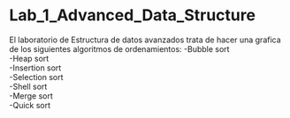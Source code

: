 # Lab_1_Advanced_Data_Structure
El laboratorio de Estructura de datos avanzados trata de hacer una grafica de los siguientes algoritmos de ordenamientos:
-Bubble sort      
-Heap sort        
-Insertion sort   
-Selection sort     
-Shell sort       
-Merge sort       
-Quick sort       
